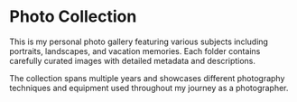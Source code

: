 # Photo Collection

This is my personal photo gallery featuring various subjects including portraits, landscapes, and vacation memories. Each folder contains carefully curated images with detailed metadata and descriptions.

The collection spans multiple years and showcases different photography techniques and equipment used throughout my journey as a photographer.
